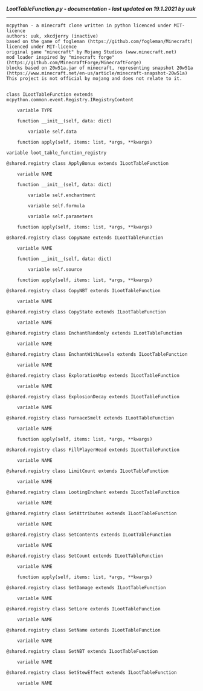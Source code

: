 ***LootTableFunction.py - documentation - last updated on 19.1.2021 by uuk***
___

    mcpython - a minecraft clone written in python licenced under MIT-licence
    authors: uuk, xkcdjerry (inactive)
    based on the game of fogleman (https://github.com/fogleman/Minecraft) licenced under MIT-licence
    original game "minecraft" by Mojang Studios (www.minecraft.net)
    mod loader inspired by "minecraft forge" (https://github.com/MinecraftForge/MinecraftForge)
    blocks based on 20w51a.jar of minecraft, representing snapshot 20w51a
    (https://www.minecraft.net/en-us/article/minecraft-snapshot-20w51a)
    This project is not official by mojang and does not relate to it.


    class ILootTableFunction extends mcpython.common.event.Registry.IRegistryContent

        variable TYPE

        function __init__(self, data: dict)

            variable self.data

        function apply(self, items: list, *args, **kwargs)

    variable loot_table_function_registry

    @shared.registry class ApplyBonus extends ILootTableFunction

        variable NAME

        function __init__(self, data: dict)

            variable self.enchantment

            variable self.formula

            variable self.parameters

        function apply(self, items: list, *args, **kwargs)

    @shared.registry class CopyName extends ILootTableFunction

        variable NAME

        function __init__(self, data: dict)

            variable self.source

        function apply(self, items: list, *args, **kwargs)

    @shared.registry class CopyNBT extends ILootTableFunction

        variable NAME

    @shared.registry class CopyState extends ILootTableFunction

        variable NAME

    @shared.registry class EnchantRandomly extends ILootTableFunction

        variable NAME

    @shared.registry class EnchantWithLevels extends ILootTableFunction

        variable NAME

    @shared.registry class ExplorationMap extends ILootTableFunction

        variable NAME

    @shared.registry class ExplosionDecay extends ILootTableFunction

        variable NAME

    @shared.registry class FurnaceSmelt extends ILootTableFunction

        variable NAME

        function apply(self, items: list, *args, **kwargs)

    @shared.registry class FillPlayerHead extends ILootTableFunction

        variable NAME

    @shared.registry class LimitCount extends ILootTableFunction

        variable NAME

    @shared.registry class LootingEnchant extends ILootTableFunction

        variable NAME

    @shared.registry class SetAttributes extends ILootTableFunction

        variable NAME

    @shared.registry class SetContents extends ILootTableFunction

        variable NAME

    @shared.registry class SetCount extends ILootTableFunction

        variable NAME

        function apply(self, items: list, *args, **kwargs)

    @shared.registry class SetDamage extends ILootTableFunction

        variable NAME

    @shared.registry class SetLore extends ILootTableFunction

        variable NAME

    @shared.registry class SetName extends ILootTableFunction

        variable NAME

    @shared.registry class SetNBT extends ILootTableFunction

        variable NAME

    @shared.registry class SetStewEffect extends ILootTableFunction

        variable NAME